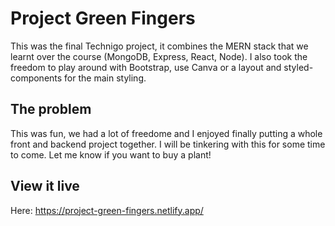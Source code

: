 # Project Green Fingers

This was the final Technigo project, it combines the MERN stack that we learnt over the course (MongoDB, Express, React, Node). I also took the freedom to play around with Bootstrap, use Canva or a layout and styled-components for the main styling.

## The problem

This was fun, we had a lot of freedome and I enjoyed finally putting a whole front and backend project together. I will be tinkering with this for some time to come. Let me know if you want to buy a plant!

## View it live

Here: https://project-green-fingers.netlify.app/
